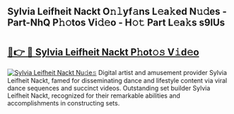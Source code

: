 ## Sylvia Leifheit Nackt O𝚗𝚕yf𝚊ns L𝚎a𝚔ed N𝚞𝚍es - Part-NhQ P𝚑𝚘tos Vi𝚍𝚎o - H𝚘𝚝 Part L𝚎a𝚔s s9lUs

# <h2><a href="http://kf3k5tp.oniu.top/?m=Sylvia+Leifheit+Nackt">🔗👉 🔴 Sylvia Leifheit Nackt P𝚑ot𝚘𝚜 V𝚒d𝚎o</a></h2>

[![Sylvia Leifheit Nackt Nu𝚍e𝚜](https://i.imgur.com/0qMVB7G.gif)](http://kf3k5tp.oniu.top/?m=Sylvia+Leifheit+Nackt)
Digital artist and amusement provider Sylvia Leifheit Nackt, famed for disseminating dance and lifestyle content via viral dance sequences and succinct videos. Outstanding set builder Sylvia Leifheit Nackt, recognized for their remarkable abilities and accomplishments in constructing sets.  
